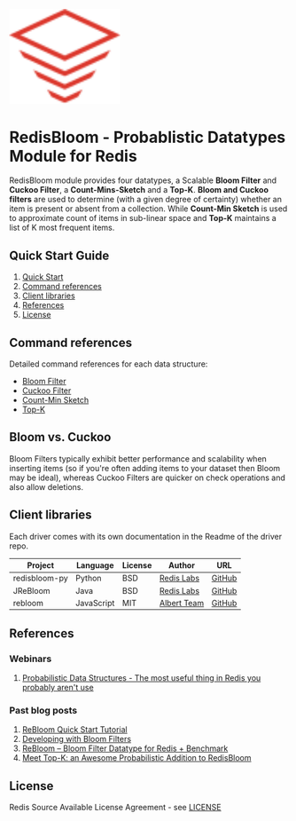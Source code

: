 <img src="images/logo.svg" alt="logo" width="200"/>

# RedisBloom - Probablistic Datatypes Module for Redis

RedisBloom module provides four datatypes, a Scalable **Bloom Filter** and **Cuckoo Filter**, a **Count-Mins-Sketch** and a **Top-K**.
**Bloom and Cuckoo filters** are used to determine (with a given degree of certainty) whether an item is present or absent from a collection. While **Count-Min Sketch** is used to approximate count of items in sub-linear space and **Top-K** maintains a list of K most frequent items.

## Quick Start Guide
1. [Quick Start](Quick_Start.md)
1. [Command references](#command-references)
1. [Client libraries](#client-libraries)
1. [References](#references)
1. [License](#license)

## Command references
Detailed command references for each data structure:

* [Bloom Filter](Bloom_Commands.md)
* [Cuckoo Filter](Cuckoo_Commands.md)
* [Count-Min Sketch](CountMinSketch_Commands.md)
* [Top-K](TopK_Commands.md)

## Bloom vs. Cuckoo
Bloom Filters typically exhibit better performance and scalability when inserting
items (so if you're often adding items to your dataset then Bloom may be ideal),
whereas Cuckoo Filters are quicker on check operations and also allow deletions.

## Client libraries
Each driver comes with its own documentation in the Readme of the driver repo.

| Project | Language | License | Author | URL |
| ------- | -------- | ------- | ------ | --- |
| redisbloom-py | Python | BSD | [Redis Labs](https://redislabs.com) | [GitHub](https://github.com/RedisBloom/redisbloom-py) |
| JReBloom | Java | BSD | [Redis Labs](https://redislabs.com) | [GitHub](https://github.com/RedisBloom/JReBloom) |
| rebloom | JavaScript | MIT | [Albert Team](https://cvitae.now.sh/) | [GitHub](https://github.com/albert-team/rebloom) |

## References
### Webinars
1. [Probabilistic Data Structures - The most useful thing in Redis you probably aren't use](https://youtu.be/dq-0xagF7v8?t=102)

### Past blog posts
1. [ReBloom Quick Start Tutorial](https://docs.redislabs.com/latest/rs/getting-started/creating-database/rebloom/)
1. [Developing with Bloom Filters](https://docs.redislabs.com/latest/rs/developing/modules/bloom-filters/)
1. [ReBloom – Bloom Filter Datatype for Redis + Benchmark](https://redislabs.com/blog/rebloom-bloom-filter-datatype-redis/)
1. [Meet Top-K: an Awesome Probabilistic Addition to RedisBloom](https://redislabs.com/blog/meet-top-k-awesome-probabilistic-addition-redisbloom/)

## License
Redis Source Available License Agreement - see [LICENSE](LICENSE)
